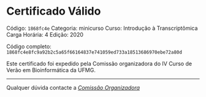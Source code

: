 # Certificado Válido

Código: `1868fc4e`
Categoria: minicurso
Curso: Introdução à Transcriptômica
Carga Horária: 4
Edição: 2020


Código completo: `1868fc4e8fc9a92b2c5a65f66164837e741059ed733a18513686970ebe72a80d`


Este certificado foi expedido pela Comissão organizadora do IV Curso de Verão em Bioinformática da UFMG.

----

Qualquer dúvida contacte a [_Comissão Organizadora_](<mailto:cursobioinfoufmg@gmail.com$subject=[Certificados]>)

